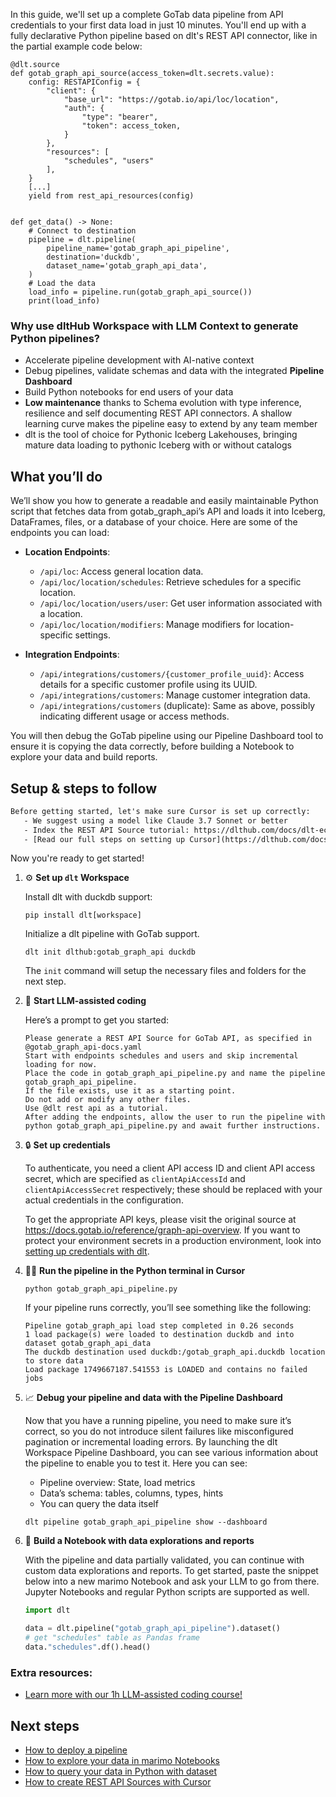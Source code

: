 In this guide, we'll set up a complete GoTab data pipeline from API credentials to your first data load in just 10 minutes. You'll end up with a fully declarative Python pipeline based on dlt's REST API connector, like in the partial example code below:

```python-outcome
@dlt.source
def gotab_graph_api_source(access_token=dlt.secrets.value):
    config: RESTAPIConfig = {
        "client": {
            "base_url": "https://gotab.io/api/loc/location",
            "auth": {
                "type": "bearer",
                "token": access_token,
            }
        },
        "resources": [
            "schedules", "users"
        ],
    }
    [...]
    yield from rest_api_resources(config)


def get_data() -> None:
    # Connect to destination
    pipeline = dlt.pipeline(
        pipeline_name='gotab_graph_api_pipeline',
        destination='duckdb',
        dataset_name='gotab_graph_api_data', 
    )
    # Load the data
    load_info = pipeline.run(gotab_graph_api_source())
    print(load_info) 
```

### Why use dltHub Workspace with LLM Context to generate Python pipelines?

- Accelerate pipeline development with AI-native context
- Debug pipelines, validate schemas and data with the integrated **Pipeline Dashboard**
- Build Python notebooks for end users of your data
- **Low maintenance** thanks to Schema evolution with type inference, resilience and self documenting REST API connectors. A shallow learning curve makes the pipeline easy to extend by any team member
- dlt is the tool of choice for Pythonic Iceberg Lakehouses, bringing mature data loading to pythonic Iceberg with or without catalogs

## What you’ll do

We’ll show you how to generate a readable and easily maintainable Python script that fetches data from gotab_graph_api’s API and loads it into Iceberg, DataFrames, files, or a database of your choice. Here are some of the endpoints you can load:

- **Location Endpoints**: 
  - `/api/loc`: Access general location data.
  - `/api/loc/location/schedules`: Retrieve schedules for a specific location.
  - `/api/loc/location/users/user`: Get user information associated with a location.
  - `/api/loc/location/modifiers`: Manage modifiers for location-specific settings.

- **Integration Endpoints**: 
  - `/api/integrations/customers/{customer_profile_uuid}`: Access details for a specific customer profile using its UUID.
  - `/api/integrations/customers`: Manage customer integration data.
  - `/api/integrations/customers` (duplicate): Same as above, possibly indicating different usage or access methods.

You will then debug the GoTab pipeline using our Pipeline Dashboard tool to ensure it is copying the data correctly, before building a Notebook to explore your data and build reports.

## Setup & steps to follow

```default
Before getting started, let's make sure Cursor is set up correctly:
   - We suggest using a model like Claude 3.7 Sonnet or better
   - Index the REST API Source tutorial: https://dlthub.com/docs/dlt-ecosystem/verified-sources/rest_api/ and add it to context as **@dlt rest api**
   - [Read our full steps on setting up Cursor](https://dlthub.com/docs/dlt-ecosystem/llm-tooling/cursor-restapi#23-configuring-cursor-with-documentation)
```

Now you're ready to get started!

1. ⚙️ **Set up `dlt` Workspace**
    
    Install dlt with duckdb support:
    ```shell
    pip install dlt[workspace]
    ```

    Initialize a dlt pipeline with GoTab support.
    ```shell
    dlt init dlthub:gotab_graph_api duckdb
    ```

    The `init` command will setup the necessary files and folders for the next step.
    
2. 🤠 **Start LLM-assisted coding**
    
    Here’s a prompt to get you started:
    
    ```prompt
    Please generate a REST API Source for GoTab API, as specified in @gotab_graph_api-docs.yaml 
    Start with endpoints schedules and users and skip incremental loading for now. 
    Place the code in gotab_graph_api_pipeline.py and name the pipeline gotab_graph_api_pipeline. 
    If the file exists, use it as a starting point. 
    Do not add or modify any other files. 
    Use @dlt rest api as a tutorial. 
    After adding the endpoints, allow the user to run the pipeline with python gotab_graph_api_pipeline.py and await further instructions.
    ```

    
3. 🔒 **Set up credentials** 
    
    To authenticate, you need a client API access ID and client API access secret, which are specified as `clientApiAccessId` and `clientApiAccessSecret` respectively; these should be replaced with your actual credentials in the configuration.
    
    To get the appropriate API keys, please visit the original source at https://docs.gotab.io/reference/graph-api-overview.
    If you want to protect your environment secrets in a production environment, look into [setting up credentials with dlt](https://dlthub.com/docs/walkthroughs/add_credentials).
    
4. 🏃‍♀️ **Run the pipeline in the Python terminal in Cursor**
    
    ```shell
    python gotab_graph_api_pipeline.py
    ```
    
    If your pipeline runs correctly, you’ll see something like the following:
    
    ```shell
    Pipeline gotab_graph_api load step completed in 0.26 seconds
    1 load package(s) were loaded to destination duckdb and into dataset gotab_graph_api_data
    The duckdb destination used duckdb:/gotab_graph_api.duckdb location to store data
    Load package 1749667187.541553 is LOADED and contains no failed jobs
    ```
    
5. 📈 **Debug your pipeline and data with the Pipeline Dashboard**

    Now that you have a running pipeline, you need to make sure it’s correct, so you do not introduce silent failures like misconfigured pagination or incremental loading errors. By launching the dlt Workspace Pipeline Dashboard, you can see various information about the pipeline to enable you to test it. Here you can see:
    - Pipeline overview: State, load metrics
    - Data’s schema: tables, columns, types, hints
    - You can query the data itself
    
    ```shell
    dlt pipeline gotab_graph_api_pipeline show --dashboard
    ```
    
6. 🐍 **Build a Notebook with data explorations and reports**

    With the pipeline and data partially validated, you can continue with custom data explorations and reports. To get started, paste the snippet below into a new marimo Notebook and ask your LLM to go from there. Jupyter Notebooks and regular Python scripts are supported as well.

    
    ```python
    import dlt

   data = dlt.pipeline("gotab_graph_api_pipeline").dataset()
   # get "schedules" table as Pandas frame
   data."schedules".df().head()
    ```

### Extra resources:

- [Learn more with our 1h LLM-assisted coding course!](https://www.youtube.com/watch?v=GGid70rnJuM)

## Next steps

- [How to deploy a pipeline](https://dlthub.com/docs/walkthroughs/deploy-a-pipeline)
- [How to explore your data in marimo Notebooks](https://dlthub.com/docs/general-usage/dataset-access/marimo)
- [How to query your data in Python with dataset](https://dlthub.com/docs/general-usage/dataset-access/dataset)
- [How to create REST API Sources with Cursor](https://dlthub.com/docs/dlt-ecosystem/llm-tooling/cursor-restapi)